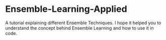 # Ensemble-Learning-Applied

A tutorial explaining different Ensemble Techniques. 
I hope it helped you to understand the concept behind Ensemble Learning and how to use it in code.
